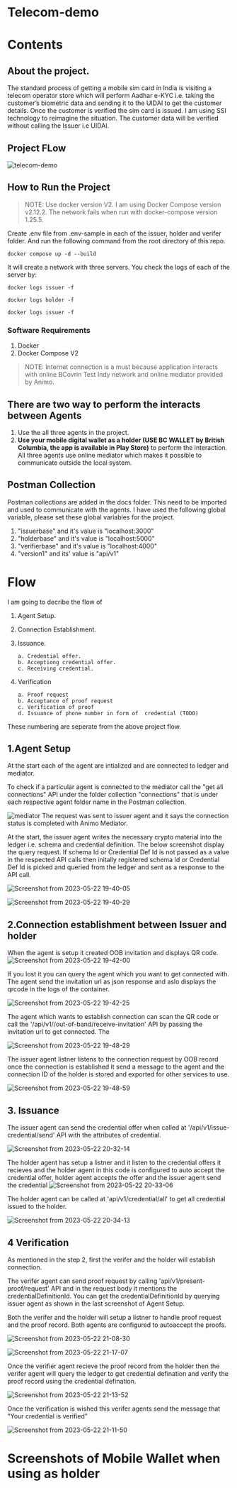 # Telecom-demo

# Contents <!-- omit in toc -->

## About the project.

The standard process of getting a mobile sim card in India is visiting a telecom operator store which will perform Aadhar e-KYC i.e. taking the customer’s biometric data and sending it to the UIDAI to get the customer details. Once the customer is verified the sim card is issued. I am using SSI technology to reimagine the situation. The customer data will be verified without calling the Issuer i.e UIDAI.

## Project FLow

![telecom-demo](https://github.com/ksanjaykumar1/telecom-demo/assets/72605368/aa8062d6-30f0-4156-a670-172838371280)

## How to Run the Project

> NOTE: Use docker version V2. I am using Docker Compose version v2.12.2. The network fails when run with docker-compose version 1.25.5.

Create .env file from .env-sample in each of the issuer, holder and verifer folder. And run the following command from the root directory of this repo.

```
docker compose up -d --build
```

It will create a network with three servers. You check the logs of each of the server by:

```
docker logs issuer -f
```

```
docker logs holder -f
```

```
docker logs issuer -f
```

### Software Requirements

1. Docker
2. Docker Compose V2

> NOTE: Internet connection is a must because application interacts with online BCovrin Test Indy network and online mediator provided by Animo.

## There are two way to perform the interacts between Agents

1. Use the all three agents in the project.
2. **Use your mobile digital wallet as a holder (USE BC WALLET by British Columbia, the app is available in Play Store)** to perform the interaction. All three agents use online mediator which makes it possible to communicate outside the local system.

## Postman Collection

Postman collections are added in the docs folder. This need to be imported and used to communicate with the agents.
I have used the following global variable, please set these global variables for the project.

1. "issuerbase" and it's value is "localhost:3000"
2. "holderbase" and it's value is "localhost:5000"
3. "verifierbase" and it's value is "localhost:4000"
4. "version1" and its' value is "api/v1"

# Flow

I am going to decribe the flow of

1.  Agent Setup.
2.  Connection Establishment.
3.  Issuance.

        a. Credential offer.
        b. Acceptiong credential offer.
        c. Receiving credential.

4.  Verification

        a. Proof request
        b. Acceptance of proof request
        c. Verification of proof
        d. Issuance of phone number in form of  credential (TODO)

These numbering are seperate from the above project flow.

## 1.Agent Setup

At the start each of the agent are intialized and are connected to ledger and mediator.

To check if a particular agent is connected to the mediator call the "get all connections" API under the folder collection "connections" that is under each respective agent folder name in the Postman collection.

![mediator](https://github.com/ksanjaykumar1/telecom-demo/assets/72605368/db9c70f9-68b7-4f41-8ec8-857ffc017787)
The request was sent to issuer agent and it says the connection status is completed with Animo Mediator.

At the start, the issuer agent writes the necessary crypto material into the ledger i.e. schema and credential definition. The below screenshot display the query request. If schema Id or Credential Def Id is not passed as a value in the respected API calls then initally registered schema Id or Credential Def Id is picked and queried from the ledger and sent as a response to the API call.

![Screenshot from 2023-05-22 19-40-05](https://github.com/ksanjaykumar1/telecom-demo/assets/72605368/c3316e96-d43e-437a-8085-7fbeb2e31ecf)

![Screenshot from 2023-05-22 19-40-29](https://github.com/ksanjaykumar1/telecom-demo/assets/72605368/258ab039-0511-4f01-a22f-20df8d2fd1e0)


## 2.Connection establishment between Issuer and holder

When the agent is setup it created OOB invitation and displays QR code.
![Screenshot from 2023-05-22 19-42-00](https://github.com/ksanjaykumar1/telecom-demo/assets/72605368/fb7a44f0-ac48-4e39-8c7e-5c319cbb1f12)

If you lost it you can query the agent which you want to get connected with. The agent send the invitation url as json response and aslo displays the qrcode in the logs of the container. 

![Screenshot from 2023-05-22 19-42-25](https://github.com/ksanjaykumar1/telecom-demo/assets/72605368/103e44cb-ccd0-4f1e-9f65-c39a861e26c3)

The agent which wants to establish connection can scan the QR code or call the '/api/v1//out-of-band/receive-invitation' API by passing the invitation url to get connected. The 

![Screenshot from 2023-05-22 19-48-29](https://github.com/ksanjaykumar1/telecom-demo/assets/72605368/c5eba1ef-33c8-46f2-8f5e-95657bebad40)

The issuer agent listner listens to the connection request by OOB record once the connection is established it send a message to the agent and the connection ID of the holder is stored and exported for other services to use.

![Screenshot from 2023-05-22 19-48-59](https://github.com/ksanjaykumar1/telecom-demo/assets/72605368/98bdaab8-7dca-4b20-aebe-50775a8b64e3)


## 3. Issuance

The issuer agent can send the credential offer when called at '/api/v1/issue-credential/send' API with the attributes of credential. 

![Screenshot from 2023-05-22 20-32-14](https://github.com/ksanjaykumar1/telecom-demo/assets/72605368/06f11199-11b7-411f-b9b2-05835d083128)


The holder agent has setup a listner and it listen to the credential offers it recieves and the holder agent in this code is configured to auto accept the credential offer, holder agent accepts the offer and the issuer agent send the credential
![Screenshot from 2023-05-22 20-33-06](https://github.com/ksanjaykumar1/telecom-demo/assets/72605368/fd294e80-9d0e-4dc5-a938-78fdb446950f)

The holder agent can be called at 'api/v1/credential/all' to get all credential issued to the holder.

![Screenshot from 2023-05-22 20-34-13](https://github.com/ksanjaykumar1/telecom-demo/assets/72605368/e435d793-1d23-4a0e-8483-348a19239187)

## 4 Verification

As mentioned in the step 2, first the verifer and the holder will establish connection. 

The verifer agent can send proof request by calling 'api/v1/present-proof/request' API and in the request body it mentions the credentialDefinitionId. You can get the credentialDefinitionId by querying issuer agent 
as shown in the last screenshot of Agent Setup. 

Both the verifer and the holder will setup a listner to handle proof request and the proof record. Both agents are configured to autoaccept the proofs.

![Screenshot from 2023-05-22 21-08-30](https://github.com/ksanjaykumar1/telecom-demo/assets/72605368/3489368c-7a25-4cc7-a27f-20b022a8e651)

![Screenshot from 2023-05-22 21-17-07](https://github.com/ksanjaykumar1/telecom-demo/assets/72605368/dafbf544-5686-4481-b7f7-4abd07fab849)

Once the verifier agent recieve the proof record from the holder then the verifer agent will query the ledger to get credential defination and verify the proof record using the credential defination. 

![Screenshot from 2023-05-22 21-13-52](https://github.com/ksanjaykumar1/telecom-demo/assets/72605368/aa9962f5-e50f-41c8-8d0d-a88c978eed46)

Once the verification is wished this verifer agents send the message that "Your credential is verified"

![Screenshot from 2023-05-22 21-11-50](https://github.com/ksanjaykumar1/telecom-demo/assets/72605368/025465cc-32bc-4dec-bb99-fa57aec82025)


# Screenshots of Mobile Wallet when using as holder



